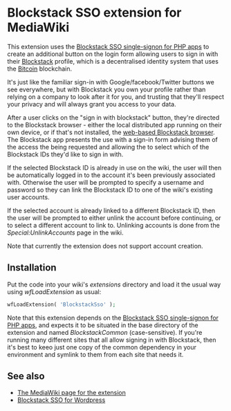 # Blockstack SSO extension for MediaWiki

This extension uses the [Blockstack SSO single-signon for PHP apps](https://github.com/saul-avikar/Blockstack-SSO) to create an additional button on the login form allowing users to sign in with their [Blockstack](https://blockstack.org/) profile, which is a decentralised identity system that uses the [Bitcoin](http://bitcoin.org) blockchain.

It's just like the familiar sign-in with Google/facebook/Twitter buttons we see everywhere, but with Blockstack you own your profile rather than relying on a company to look after it for you, and trusting that they'll respect your privacy and will always grant you access to your data.

After a user clicks on the "sign in with blockstack" button, they're directed to the Blockstack browser - either the local distributed app running on their own device, or if that's not installed, the [web-based Blockstack browser](http://browser.blockstack.org/). The Blockstack app presents the use with a sign-in form advising them of the access the being requested and allowing the to select which of the Blockstack IDs they'd like to sign in with.

If the selected Blockstack ID is already in use on the wiki, the user will then be automatically logged in to the account it's been previously associated with. Otherwise the user will be prompted to specify a username and password so they can link the Blockstack ID to one of the wiki's existing user accounts.

If the selected account is already linked to a different Blockstack ID, then the user will be prompted to either unlink the account before continuing, or to select a different account to link to. Unlinking accounts is done from the _Special:UnlinkAccounts_ page in the wiki.

Note that currently the extension does not support account creation.

## Installation
Put the code into your wiki's _extensions_ directory and load it the usual way using _wfLoadExtension_ as usual:
```php
wfLoadExtension( 'BlockstackSso' );
```

Note that this extension depends on the [Blockstack SSO single-signon for PHP apps](https://github.com/saul-avikar/Blockstack-SSO), and expects it to be situated in the base directory of the extension and named _BlockstackCommon_ (case-sensitive). If you're running many different sites that all allow signing in with Blockstack, then it's best to keeo just one copy of the common dependency in your environment and symlink to them from each site that needs it.

## See also

* [The MediaWiki page for the extension](https://www.mediawiki.org/wiki/Extension:BlockstackSSO)
* [Blockstack SSO for Wordpress](https://github.com/saul-avikar/wordpress-blockstack-sso)
